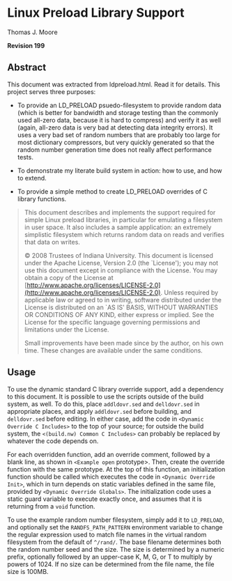 Linux Preload Library Support
=============================

Thomas J. Moore

**Revision 199**

Abstract
--------
This document was extracted from ldpreload.html.  Read it for details.
This project serves three purposes:

  * To provide an LD_PRELOAD psuedo-filesystem to provide random data
    (which is better for bandwidth and storage testing than the commonly
    used all-zero data, because it is hard to compress) and verify it as
    well (again, all-zero data is very bad at detecting data integrity
    errors).  It uses a very bad set of random numbers that are
    probably too large for most dictionary compressors, but very quickly
    generated so that the random number generation time does not really
    affect performance tests.

  * To demonstrate my literate build system in action: how to use, and
    how to extend.

  * To provide a simple method to create LD_PRELOAD overrides of C
    library functions.


> This document describes and implements the support required for simple
> Linux preload libraries, in particular for emulating a filesystem in
> user space. It also includes a sample application: an extremely
> simplistic filesystem which returns random data on reads and verifies
> that data on writes.
>
> © 2008 Trustees of Indiana University. This document is licensed under
> the Apache License, Version 2.0 (the \`License'); you may not use this
> document except in compliance with the License. You may obtain a copy
> of the License at
> [http://www.apache.org/licenses/LICENSE-2.0](http://www.apache.org/licenses/LICENSE-2.0).
> Unless required by applicable law or agreed to in writing, software
> distributed under the License is distributed on an \`AS IS' BASIS,
> WITHOUT WARRANTIES OR CONDITIONS OF ANY KIND, either express or
> implied. See the License for the specific language governing
> permissions and limitations under the License.
>
> Small improvements have been made since by the author, on his own
> time. These changes are available under the same conditions.
>

Usage
-----

To use the dynamic standard C library override support, add a dependency
to this document. It is possible to use the scripts outside of the build
system, as well. To do this, place `addldovr.sed` and `delldovr.sed` in
appropriate places, and apply `addldovr.sed` before building, and
`delldovr.sed` before editing. In either case, add the code in
`<Dynamic Override C Includes>` to the top of your source; for outside
the build system, the `<(build.nw) Common C Includes>` can probably be
replaced by whatever the code depends on.

For each overridden function, add an override comment, followed by a
blank line, as shown in `<Example open` prototype\>. Then, create the
override function with the same prototype. At the top of this function,
an initialization function should be called which executes the code in
`<Dynamic Override Init>`, which in turn depends on static variables
defined in the same file, provided by `<Dynamic Override Globals>`. The
initialization code uses a static guard variable to execute exactly
once, and assumes that it is returning from a `void` function.

To use the example random number filesystem, simply add it to
`LD_PRELOAD`, and optionally set the `RANDFS_PATH_PATTERN` environment
variable to change the regular expression used to match file names in
the virtual random filesystem from the default of `^/rand/`. The base
filename determines both the random number seed and the size. The size
is determined by a numeric prefix, optionally followed by an upper-case
K, M, G, or T to multiply by powers of 1024. If no size can be
determined from the file name, the file size is 100MB.

